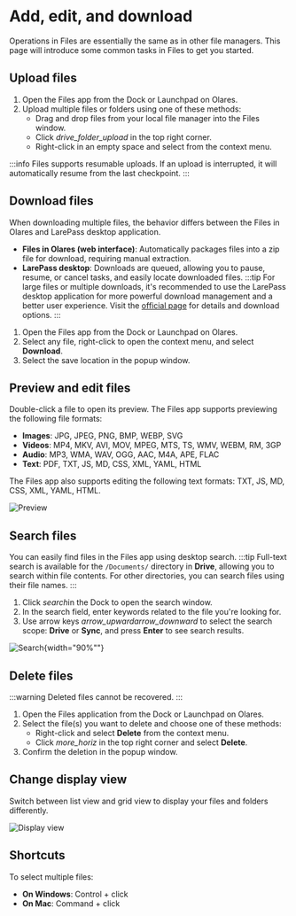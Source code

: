 # Add, edit, and download
Operations in Files are essentially the same as in other file managers. This page will introduce some common tasks in Files to get you started.

## Upload files

1. Open the Files app from the Dock or Launchpad on Olares.
2. Upload multiple files or folders using one of these methods:
   - Drag and drop files from your local file manager into the Files window. 
   - Click <i class="material-symbols-outlined">drive_folder_upload</i> in the top right corner. 
   - Right-click in an empty space and select from the context menu.

:::info
Files supports resumable uploads. If an upload is interrupted, it will automatically resume from the last checkpoint.
:::

## Download files
When downloading multiple files, the behavior differs between the Files in Olares and LarePass desktop application.
* **Files in Olares (web interface)**: Automatically packages files into a zip file for download, requiring manual extraction.
* **LarePass desktop**: Downloads are queued, allowing you to pause, resume, or cancel tasks, and easily locate downloaded files.
:::tip
For large files or multiple downloads, it's recommended to use the LarePass desktop application for more powerful download management and a better user experience. Visit the [official page](https://www.olares.xyz/larepass) for details and download options.
:::

1. Open the Files app from the Dock or Launchpad on Olares.
2. Select any file, right-click to open the context menu, and select **Download**.
3. Select the save location in the popup window.

## Preview and edit files
Double-click a file to open its preview. The Files app supports previewing the following file formats:

* **Images**: JPG, JPEG, PNG, BMP, WEBP, SVG
* **Videos**: MP4, MKV, AVI, MOV, MPEG, MTS, TS, WMV, WEBM, RM, 3GP
* **Audio**: MP3, WMA, WAV, OGG, AAC, M4A, APE, FLAC
* **Text**: PDF, TXT, JS, MD, CSS, XML, YAML, HTML

The Files app also supports editing the following text formats: TXT, JS, MD, CSS, XML, YAML, HTML.

![Preview](/images/manual/tasks/files-preview.png#bordered)
## Search files
You can easily find files in the Files app using desktop search.
:::tip
Full-text search is available for the `/Documents/` directory in **Drive**, allowing you to search within file contents. For other directories, you can search files using their file names.
:::
1. Click <i class="material-symbols-outlined">search</i>in the Dock to open the search window.
2. In the search field, enter keywords related to the file you're looking for.
3. Use arrow keys <i class="material-symbols-outlined">arrow_upward</i><i class="material-symbols-outlined">arrow_downward</i> to select the search scope: **Drive** or **Sync**, and press **Enter** to see search results.

![Search](/images/manual/tasks/files-search.png#bordered){width="90%""}
## Delete files
:::warning
Deleted files cannot be recovered.
:::
1. Open the Files application from the Dock or Launchpad on Olares.
2. Select the file(s) you want to delete and choose one of these methods:
   - Right-click and select **Delete** from the context menu.
   - Click <i class="material-symbols-outlined">more_horiz</i> in the top right corner and select **Delete**.
3. Confirm the deletion in the popup window.

## Change display view

Switch between list view and grid view to display your files and folders differently.

![Display view](/images/manual/tasks/files-display-view.png)
## Shortcuts
To select multiple files:

* **On Windows**: Control + click
* **On Mac**: Command + click
